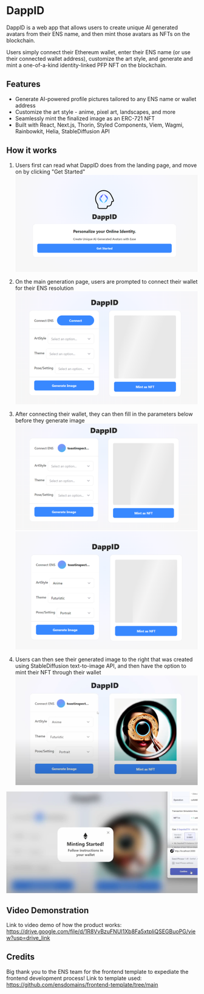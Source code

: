 # DappID

DappID is a web app that allows users to create unique AI generated avatars from their ENS name, and then mint those avatars as NFTs on the blockchain.

Users simply connect their Ethereum wallet, enter their ENS name (or use their connected wallet address), customize the art style, and generate and mint a one-of-a-kind identity-linked PFP NFT on the blockchain.

## Features

- Generate AI-powered profile pictures tailored to any ENS name or wallet address
- Customize the art style - anime, pixel art, landscapes, and more
- Seamlessly mint the finalized image as an ERC-721 NFT
- Built with React, Next.js, Thorin, Styled Components, Viem, Wagmi, Rainbowkit, Helia, StableDiffusion API


## How it works

1. Users first can read what DappID does from the landing page, and move on by clicking "Get Started"
![Landing Page](/readme_images/image.png)

2. On the main generation page, users are prompted to connect their wallet for their ENS resolution
![Generation Page](/readme_images/image-1.png)

3. After connecting their wallet, they can then fill in the parameters below before they generate image 
![ENS Connected Successfully](/readme_images/image-2.png)
![Parameters Filled Out](/readme_images/image-3.png)

4. Users can then see their generated image to the right that was created using StableDiffusion text-to-image API, and then have the option to mint their NFT through their wallet
![Generation Page with Generated Image](/readme_images/image-4.png)

![Minting prompted through connected Wallet](/readme_images/image-5.png)

## Video Demonstration

Link to video demo of how the product works: https://drive.google.com/file/d/1R8VvBzuFNUI1Xb8Fa5xtpliQSEGBuoPG/view?usp=drive_link

## Credits

Big thank you to the ENS team for the frontend template to expediate the frontend development process!
Link to template used: https://github.com/ensdomains/frontend-template/tree/main